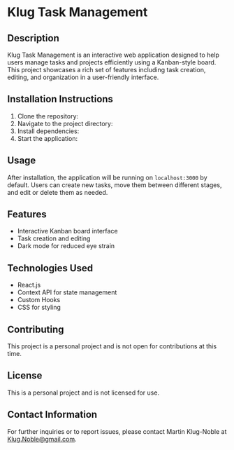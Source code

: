 # Klug Task Management

## Description
Klug Task Management is an interactive web application designed to help users manage tasks and projects efficiently using a Kanban-style board. This project showcases a rich set of features including task creation, editing, and organization in a user-friendly interface.

## Installation Instructions
1. Clone the repository:  
2. Navigate to the project directory: 
3. Install dependencies: 
4. Start the application: 

## Usage
After installation, the application will be running on `localhost:3000` by default. Users can create new tasks, move them between different stages, and edit or delete them as needed.

## Features
- Interactive Kanban board interface
- Task creation and editing
- Dark mode for reduced eye strain

## Technologies Used
- React.js
- Context API for state management
- Custom Hooks
- CSS for styling

## Contributing
This project is a personal project and is not open for contributions at this time.

## License
This is a personal project and is not licensed for use.

## Contact Information
For further inquiries or to report issues, please contact Martin Klug-Noble at Klug.Noble@gmail.com.
